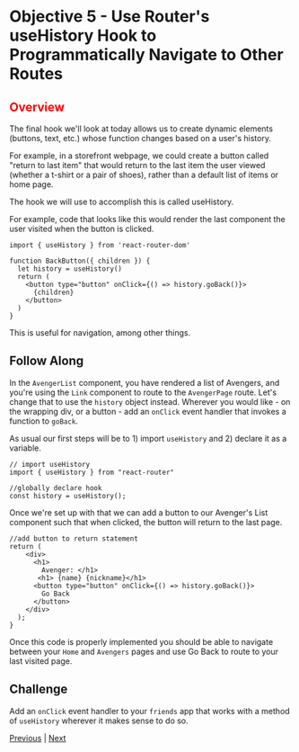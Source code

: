 # Objective 5 - Use Router's useHistory Hook to Programmatically Navigate to Other Routes

## <span style="color:red">Overview</span>

The final hook we'll look at today allows us to create dynamic elements (buttons, text, etc.) whose function changes based on a user's history.

For example, in a storefront webpage, we could create a button called "return to last item" that would return to the last item the user viewed (whether a t-shirt or a pair of shoes), rather than a default list of items or home page.

The hook we will use to accomplish this is called useHistory.

For example, code that looks like this would render the last component the user visited when the button is clicked.

```
import { useHistory } from 'react-router-dom'

function BackButton({ children }) {
  let history = useHistory()
  return (
    <button type="button" onClick={() => history.goBack()}>
      {children}
    </button>
  )
}
```

This is useful for navigation, among other things.

## Follow Along

In the `AvengerList` component, you have rendered a list of Avengers, and you're using the `Link` component to route to the `AvengerPage` route. Let's change that to use the `history` object instead. Wherever you would like - on the wrapping div, or a button - add an `onClick` event handler that invokes a function to `goBack`.

As usual our first steps will be to 1) import `useHistory` and 2) declare it as a variable.

```
// import useHistory
import { useHistory } from "react-router"

//globally declare hook
const history = useHistory();
```

Once we're set up with that we can add a button to our Avenger's List component such that when clicked, the button will return to the last page.

```
//add button to return statement
return (
    <div>
      <h1>
        Avenger: </h1>
       <h1> {name} {nickname}</h1>
      <button type="button" onClick={() => history.goBack()}>
        Go Back
      </button>
    </div>
  );
}
```

Once this code is properly implemented you should be able to navigate between your `Home` and `Avengers` pages and use Go Back to route to your last visited page.

##  Challenge

Add an `onClick` event handler to your `friends` app that works with a method of `useHistory` wherever it makes sense to do so.




[Previous](./Object_4.md) | [Next](./Understanding.md)


